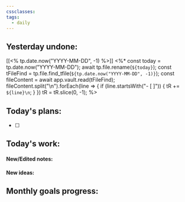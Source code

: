 ```yaml
---
cssclasses: 
tags:
  - daily
---
```

## Yesterday undone:
[[<% tp.date.now("YYYY-MM-DD", -1) %>]]
<%* 
const today = tp.date.now("YYYY-MM-DD");
await tp.file.rename(`${today}`);
const tFileFind = tp.file.find_tfile(`${tp.date.now("YYYY-MM-DD", -1)}`);
const fileContent = await app.vault.read(tFileFind);
fileContent.split("\n").forEach(line => {
	if (line.startsWith("- [ ]")) {
		tR += `${line}\n`;
	}
})
tR = tR.slice(0, -1);
%>
## Today's plans:
- [ ] 
## Today's work:
#### New/Edited notes:

#### New ideas:

## Monthly goals progress:
